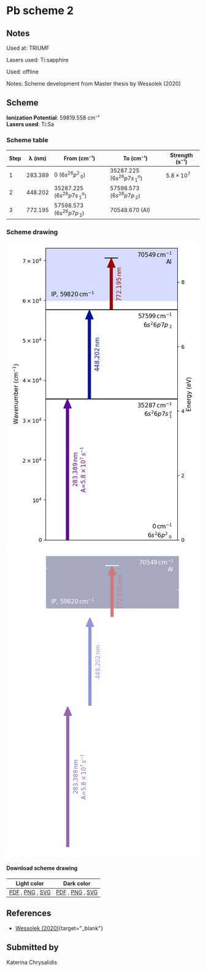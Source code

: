# Pb scheme 2

## Notes

Used at: TRIUMF

Lasers used: Ti:sapphire

Used: offline

Notes: Scheme development from Master thesis by Wessolek (2020)





## Scheme

**Ionization Potential**: 59819.558 cm⁻¹  
**Lasers used**: Ti:Sa

### Scheme table

| Step | λ (nm)  |         From (cm⁻¹)          |          To (cm⁻¹)           |   Strength (s⁻¹)    |
| ---- | ------- | ---------------------------- | ---------------------------- | ------------------- |
| 1    | 283.389 | 0 ($6s^26p^2\,_0$)           | 35287.225 ($6s^26p7s\,_1^o$) | $5.8 \times 10^{7}$ |
| 2    | 448.202 | 35287.225 ($6s^26p7s\,_1^o$) | 57598.573 ($6s^26p7p\,_2$)   |                     |
| 3    | 772.195 | 57598.573 ($6s^26p7p\,_2$)   | 70548.670 (AI)               |                     |


### Scheme drawing

![pb scheme, light mode](pb-002/pb-002-light.png#only-light)
![pb scheme, dark mode](pb-002/pb-002-dark-web.png#only-dark)

#### Download scheme drawing

|                                            Light color                                            |                                           Dark color                                           |
| ------------------------------------------------------------------------------------------------- | ---------------------------------------------------------------------------------------------- |
| [PDF](pb-002/pb-002-light.pdf) , [PNG](pb-002/pb-002-light.png) , [SVG](pb-002/pb-002-light.svg)  | [PDF](pb-002/pb-002-dark.pdf) , [PNG](pb-002/pb-002-dark.png) , [SVG](pb-002/pb-002-dark.svg)  |


## References

  - [Wessolek (2020)](https://doi.org/10.5281/zenodo.4298406){target="_blank"}



## Submitted by

Katerina Chrysalidis

